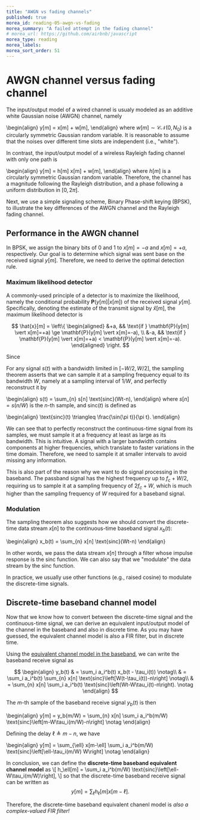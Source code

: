 ```yaml
---
title: "AWGN vs fading channels"
published: true
morea_id: reading-05-awgn-vs-fading
morea_summary: "A failed attempt in the fading channel"
# morea_url: https://github.com/airbnb/javascript
morea_type: reading
morea_labels:
morea_sort_order: 51
---
```


# AWGN channel versus fading channel

The input/output model of a wired channel is usualy modeled as an additive white Gaussian noise (AWGN) channel, namely

\begin{align}
  y[m] = x[m] + w[m],
\end{align}
where $w[m] \sim \mathcal{CN}(0, N_0)$ is a circularly symmetric Gaussian random variable. It is reasonable to assume that the noises over different time slots are independent (i.e., "white").

In contrast, the input/output model of a wireless Rayleigh fading channel with only one path is

\begin{align}
  y[m] = h[m] x[m] + w[m],
\end{align}
where $h[m]$ is a circularly symmetric Gaussian random variable. Therefore, the channel has a magnitude following the Rayleigh distribution, and a phase following a uniform distribution in $[0, 2\pi]$.

Next, we use a simple signaling scheme, Binary Phase-shift keying (BPSK), to illustrate the key differences of the AWGN channel and the Rayleigh fading channel.


## Performance in the AWGN channel

In BPSK, we assign the binary bits of 0 and 1 to $x[m]=-a$ and $x[m]=+a$, respectively. Our goal is to determine which signal was sent base on the received signal $y[m]$. Therefore, we need to derive the optimal detection rule. 

### Maximum likelihood detector

A commonly-used principle of a detector is to maximize the likelihood, namely the conditional probability $\mathbf{P}(y[m] \vert x[m])$ of the received signal $y[m]$. Specifically, denoting the estimate of the transmit signal by $\hat{x}[m]$, the maximum likelihood detector is

$$
\hat{x}[m] = \left\{ 
  \begin{aligned} 
    &+a, && \text{if } \mathbf{P}(y[m] \vert x[m]=+a) \ge \mathbf{P}(y[m] \vert x[m]=-a), \\ 
    &-a, && \text{if } \mathbf{P}(y[m] \vert x[m]=+a) < \mathbf{P}(y[m] \vert x[m]=-a).
  \end{aligned} 
\right.
$$

Since

For any signal $s(t)$ with a bandwidth limited in $[-W/2, W/2]$, the sampling theorem asserts that we can sample it at a sampling frequency equal to its bandwidth $W$, namely at a sampling interval of $1/W$, and perfectly reconstruct it by

\begin{align}
  s(t) = \sum_{n} s[n] \text{sinc}(Wt-n),
\end{align}
where $s[n] = s(n/W)$ is the $n$-th sample, and $\text{sinc}(t)$ is defined as

\begin{align}
  \text{sinc}(t) \triangleq \frac{\sin(\pi t)}{\pi t}.
\end{align}

We can see that to perfectly reconstruct the continuous-time signal from its samples, we must sample it at a frequency at least as large as its bandwidth. This is intuitive. A signal with a larger bandwidth contains components at higher frequencies, which translate to faster variations in the time domain. Therefore, we need to sample it at smaller intervals to avoid missing any information.

This is also part of the reason why we want to do signal processing in the baseband. The passband signal has the highest frequency up to $f_c+W/2$, requiring us to sample it at a sampling frequency of $2 f_c + W$, which is much higher than the sampling frequency of $W$ required for a baseband signal.

### Modulation

The sampling theorem also suggests how we should convert the discrete-time data stream $x[n]$ to the continuous-time baseband signal $x_b(t)$:

\begin{align}
  x_b(t) = \sum_{n} x[n] \text{sinc}(Wt-n)
\end{align}

In other words, we pass the data stream $x[n]$ through a filter whose impulse response is the sinc function. We can also say that we "modulate" the data stream by the sinc function. 

In practice, we usually use other functions (e.g., raised cosine) to modulate the discrete-time signals.

## Discrete-time baseband channel model
Now that we know how to convert between the discrete-time signal and the continuous-time signal, we can derive an equivalent input/output model of the channel in the baseband and also in discrete time. As you may have guessed, the equivalent channel model is also a FIR filter, but in discrete time. 

Using the [equivalent channel model in the baseband](reading-04-baseband-equivalent-model.html), we can write the baseband receive signal as

$$
\begin{align}
  y_b(t)  & = \sum_i a_i^b(t) x_b(t - \tau_i(t)) \notag\\
          & = \sum_i a_i^b(t) \sum_{n} x[n] \text{sinc}\left[W(t-\tau_i(t))-n\right] \notag\\
          & = \sum_{n} x[n] \sum_i a_i^b(t) \text{sinc}\left(Wt-W\tau_i(t)-n\right). \notag
\end{align}
$$

The $m$-th sample of the baseband receive signal $y_b(t)$ is then

\begin{align}
  y[m] = y_b(m/W) = \sum_{n} x[n] \sum_i a_i^b(m/W) \text{sinc}\left[m-W\tau_i(m/W)-n\right] \notag
\end{align}

Defining the delay $\ell \triangleq m-n$, we have

\begin{align}
  y[m] = \sum_{\ell} x[m-\ell] \sum_i a_i^b(m/W) \text{sinc}\left[\ell-\tau_i(m/W) W\right] \notag
\end{align}

In conclusion, we can define the **discrete-time baseband equivalent channel model** as
\\[
  h_\ell[m] = \sum_i a_i^b(m/W) \text{sinc}\left[\ell-W\tau_i(m/W)\right],
\\]
so that the discrete-time baseband receive signal can be written as
$$
  y[m] = \sum_{\ell} h_\ell[m] x[m-\ell].
$$

Therefore, the discrete-time baseband equivalent chanenl model is *also a complex-valued FIR filter!*
